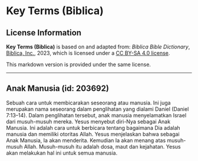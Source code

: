 # Key Terms (Biblica)

## License Information

**Key Terms (Biblica)** is based on and adapted from: _Biblica Bible Dictionary_, [Biblica, Inc.](https://www.biblica.com/), 2023, which is licensed under a [CC BY-SA 4.0 license](https://creativecommons.org/licenses/by-sa/4.0/legalcode.en).

This markdown version is provided under the same license.



--------------------------------

## Anak Manusia (id: 203692)

Sebuah cara untuk membicarakan seseorang atau manusia. Ini juga merupakan nama seseorang dalam penglihatan yang dialami Daniel (Daniel 7:13–14\). Dalam penglihatan tersebut, anak manusia menyelamatkan Israel dari musuh\-musuh mereka. Yesus menyebut diri\-Nya sebagai Anak Manusia. Ini adalah cara untuk berbicara tentang bagaimana Dia adalah manusia dan memiliki otoritas Allah. Yesus menjelaskan bahwa sebagai Anak Manusia, Ia akan menderita. Kemudian Ia akan menang atas musuh\-musuh Allah. Musuh\-musuh itu adalah dosa, maut dan kejahatan. Yesus akan melakukan hal ini untuk semua manusia.


